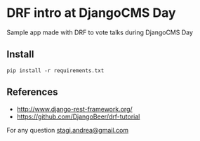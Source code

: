 # DRF intro at DjangoCMS Day

Sample app made with DRF to vote talks during DjangoCMS Day

## Install

	pip install -r requirements.txt

## References

- http://www.django-rest-framework.org/
- https://github.com/DjangoBeer/drf-tutorial

For any question stagi.andrea@gmail.com